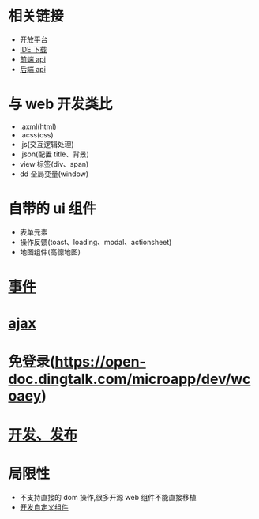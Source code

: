 # 相关链接

- [开放平台](https://open-doc.dingtalk.com/microapp/isv)
- [IDE 下载](https://open-doc.dingtalk.com/microapp/kn6zg7)
- [前端 api](https://open-doc.dingtalk.com/microapp/dev)
- [后端 api](https://open-doc.dingtalk.com/microapp/serverapi3)

# 与 web 开发类比

- .axml(html)
- .acss(css)
- .js(交互逻辑处理)
- .json(配置 title、背景)
- view 标签(div、span)
- dd 全局变量(window)

# 自带的 ui 组件

- 表单元素
- 操作反馈(toast、loading、modal、actionsheet)
- 地图组件(高德地图)

# [事件](https://open-doc.dingtalk.com/microapp/dev/events)

# [ajax](https://open-doc.dingtalk.com/microapp/dev/httprequest)

# 免登录(https://open-doc.dingtalk.com/microapp/dev/wcoaey)

# [开发、发布](https://oa.dingtalk.com/#/login)

# 局限性

- 不支持直接的 dom 操作,很多开源 web 组件不能直接移植
- [开发自定义组件](https://open-doc.dingtalk.com/microapp/dev/custom-component-overview)
